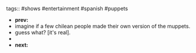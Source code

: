 tags:: #shows #entertainment #spanish #puppets

- **prev:**
- imagine if a few chilean people made their own version of the muppets.
- guess what? [it's real].
-
- **next:**